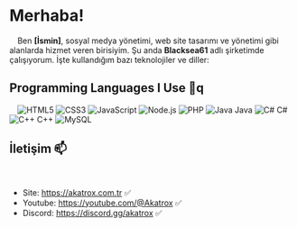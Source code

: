 # Merhaba!
⠀
Ben **[İsmin]**, sosyal medya yönetimi, web site tasarımı ve yönetimi gibi alanlarda hizmet veren birisiyim. Şu anda **Blacksea61** adlı şirketimde çalışıyorum. İşte kullandığım bazı teknolojiler ve diller:
⠀
## Programming Languages ​​I Use 🚀q
⠀
![HTML5](https://img.icons8.com/color/48/000000/html-5.png) 
![CSS3](https://img.icons8.com/color/48/000000/css3.png)
![JavaScript](https://img.icons8.com/color/48/000000/javascript.png) 
![Node.js](https://img.icons8.com/color/48/000000/nodejs.png) 
![PHP](https://img.icons8.com/color/48/000000/php.png)
![Java](https://img.icons8.com/color/48/000000/java-coffee-cup-logo.png) Java
![C#](https://img.icons8.com/color/48/000000/c-sharp-logo.png) C#
![C++](https://img.icons8.com/color/48/000000/c-plus-plus-logo.png) C++
![MySQL](https://img.icons8.com/color/48/000000/mysql-logo.png)
⠀
## İletişim 📫
⠀
- Site: https://akatrox.com.tr ✅
- Youtube: https://youtube.com/@Akatrox ✅
- Discord: https://discord.gg/akatrox ✅

⠀
